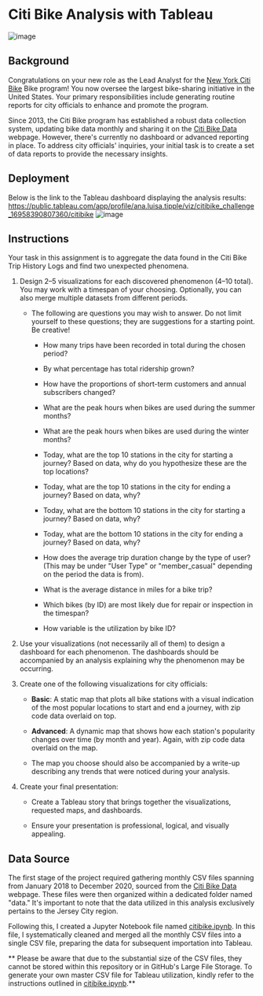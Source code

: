 # Citi Bike Analysis with Tableau
![image](https://github.com/AnaTipps/citybike_challenge/assets/131827518/c2b68d65-9fc7-456c-a8f5-13e78749ac3b)


## Background 

Congratulations on your new role as the Lead Analyst for the [New York Citi Bike](https://en.wikipedia.org/wiki/Citi_Bike) Bike program! You now oversee the largest bike-sharing initiative in the United States. Your primary responsibilities include generating routine reports for city officials to enhance and promote the program.

Since 2013, the Citi Bike program has established a robust data collection system, updating bike data monthly and sharing it on the [Citi Bike Data](https://citibikenyc.com/system-data) webpage. However, there's currently no dashboard or advanced reporting in place. To address city officials' inquiries, your initial task is to create a set of data reports to provide the necessary insights.


## Deployment
Below is the link to the Tableau dashboard displaying the analysis results: 
https://public.tableau.com/app/profile/ana.luisa.tipple/viz/citibike_challenge_16958390807360/citibike 
![image](https://github.com/AnaTipps/citybike_challenge/assets/131827518/3b4e53ea-e445-4ae5-b97b-fd70b4dc3472)


## Instructions
Your task in this assignment is to aggregate the data found in the Citi Bike Trip History Logs and find two unexpected phenomena.

1. Design 2–5 visualizations for each discovered phenomenon (4–10 total). You may work with a timespan of your choosing. Optionally, you can also merge multiple datasets from different periods.

    - The following are questions you may wish to answer. Do not limit yourself to these questions; they are suggestions for a starting point. Be creative!

        * How many trips have been recorded in total during the chosen period?

        * By what percentage has total ridership grown?

        * How have the proportions of short-term customers and annual subscribers changed?

        * What are the peak hours when bikes are used during the summer months?

        * What are the peak hours when bikes are used during the winter months?

        * Today, what are the top 10 stations in the city for starting a journey? Based on data, why do you hypothesize these are the top locations?

        * Today, what are the top 10 stations in the city for ending a journey? Based on data, why?

        * Today, what are the bottom 10 stations in the city for starting a journey? Based on data, why?

        * Today, what are the bottom 10 stations in the city for ending a journey? Based on data, why?

        * How does the average trip duration change by the type of user? (This may be under "User Type" or "member_casual" depending on the period the data is from).

        * What is the average distance in miles for a bike trip?

        * Which bikes (by ID) are most likely due for repair or inspection in the timespan?

        * How variable is the utilization by bike ID?

2. Use your visualizations (not necessarily all of them) to design a dashboard for each phenomenon. The dashboards should be accompanied by an analysis explaining why the phenomenon may be occurring.

3. Create one of the following visualizations for city officials:

    - **Basic**: A static map that plots all bike stations with a visual indication of the most popular locations to start and end a journey, with zip code data overlaid on top.

    - **Advanced**: A dynamic map that shows how each station's popularity changes over time (by month and year). Again, with zip code data overlaid on the map.

    - The map you choose should also be accompanied by a write-up describing any trends that were noticed during your analysis.

4. Create your final presentation:

    - Create a Tableau story that brings together the visualizations, requested maps, and dashboards.

    - Ensure your presentation is professional, logical, and visually appealing.
    
## Data Source

The first stage of the project required gathering monthly CSV files spanning from January 2018 to December 2020, sourced from the [Citi Bike Data](https://citibikenyc.com/system-data) webpage. These files were then organized within a dedicated folder named "data." It's important to note that the data utilized in this analysis exclusively pertains to the Jersey City region.

Following this, I created a Jupyter Notebook file named [citibike.ipynb]([https://github.com/AnaTipps/citybike_challenge/citibike.ipynb](https://github.com/AnaTipps/citybike_challenge/blob/main/citibike.ipynb)). In this file, I systematically cleaned and merged all the monthly CSV files into a single CSV file, preparing the data for subsequent importation into Tableau.

   
   ** Please be aware that due to the substantial size of the CSV files, they cannot be stored within this repository or in GitHub's Large File Storage. To generate your own master CSV file for Tableau utilization, kindly refer to the instructions outlined in [citibike.ipynb]([https://github.com/AnaTipps/citybike_challenge/citibike.ipynb](https://github.com/AnaTipps/citybike_challenge/blob/main/citibike.ipynb)).**
